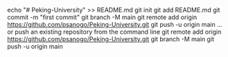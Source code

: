 echo "# Peking-University" >> README.md
git init
git add README.md
git commit -m "first commit"
git branch -M main
git remote add origin https://github.com/psanogo/Peking-University.git
git push -u origin main
…or push an existing repository from the command line
git remote add origin https://github.com/psanogo/Peking-University.git
git branch -M main
git push -u origin main
